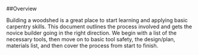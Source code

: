 ##Overview

Building a woodshed is a great place to start learning and applying basic carpentry skills. This document outlines the process involved and gets the novice builder going in the right direction. 
We begin with a list of the necessary tools, then move on to basic tool safety, the design/plan, materials list, and then cover the process from start to finish. 
